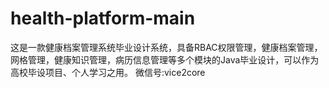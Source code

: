 # health-platform-main
这是一款健康档案管理系统毕业设计系统，具备RBAC权限管理，健康档案管理，网格管理，健康知识管理，病历信息管理等多个模块的Java毕业设计，可以作为高校毕设项目、个人学习之用。 微信号:vice2core
